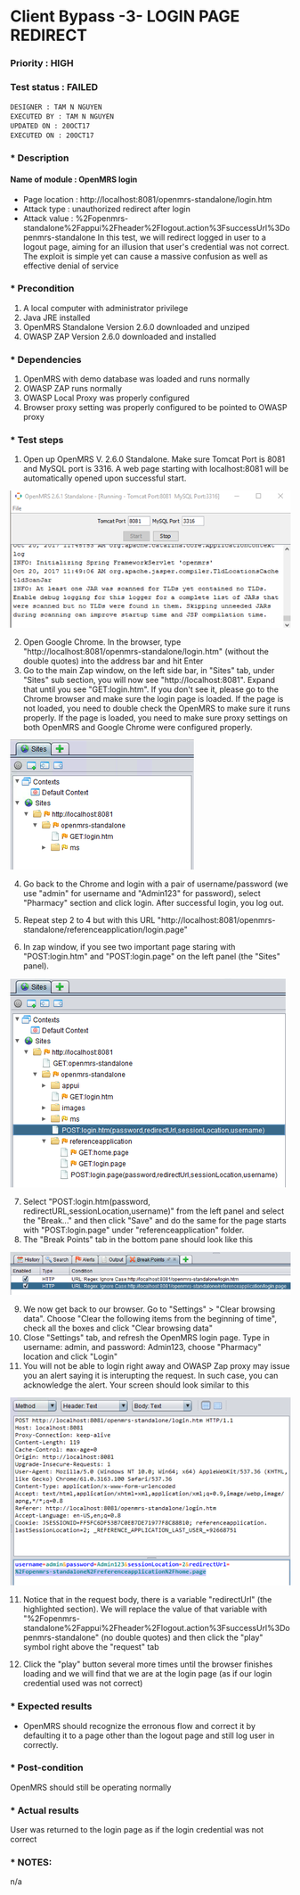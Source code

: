 # Client Bypass -3- LOGIN PAGE REDIRECT
### Priority : HIGH
### Test status : FAILED
`DESIGNER : TAM N NGUYEN` <br/>
`EXECUTED BY : TAM N NGUYEN` <br/>
`UPDATED ON : 20OCT17` <br/>
`EXECUTED ON : 20OCT17` <br/>

### * Description
#### Name of module : OpenMRS login
+ Page location : http://localhost:8081/openmrs-standalone/login.htm
+ Attack type : unauthorized redirect after login
+ Attack value : %2Fopenmrs-standalone%2Fappui%2Fheader%2Flogout.action%3FsuccessUrl%3Dopenmrs-standalone
In this test, we will redirect logged in user to a logout page, aiming for an illusion that user's credential was not correct. The exploit is simple yet can cause a massive confusion as well as effective denial of service


### * Precondition
1. A local computer with administrator privilege
2. Java JRE installed
3. OpenMRS Standalone Version 2.6.0 downloaded and unziped
4. OWASP ZAP Version 2.6.0 downloaded and installed

### * Dependencies
1. OpenMRS with demo database was loaded and runs normally
2. OWASP ZAP runs normally
3. OWASP Local Proxy was properly configured
4. Browser proxy setting was properly configured to be pointed to OWASP proxy

### * Test steps
1. Open up OpenMRS V. 2.6.0 Standalone. Make sure Tomcat Port is 8081 and MySQL port is 3316. A web page starting with localhost:8081 will be automatically opened upon successful start.

![alt text](https://github.com/genterist/openMRS-Security/blob/master/3-Analysis/images/portSettings.png)

2. Open Google Chrome. In the browser, type "http://localhost:8081/openmrs-standalone/login.htm" (without the double quotes) into the address bar and hit Enter
3. Go to the main Zap window, on the left side bar, in "Sites" tab, under "Sites" sub section, you will now see "http://localhost:8081". Expand that until you see "GET:login.htm". If you don't see it, please go to the Chrome browser and make sure the login page is loaded. If the page is not loaded, you need to double check the OpenMRS to make sure it runs properly. If the page is loaded, you need to make sure proxy settings on both OpenMRS and Google Chrome were configured properly.

![alt text](https://github.com/genterist/openMRS-Security/blob/master/3-Analysis/images/sitesLoaded.png)

4. Go back to the Chrome and login with a pair of username/password (we use "admin" for username and "Admin123" for password), select "Pharmacy" section and click login. After successful login, you log out.
5. Repeat step 2 to 4 but with this URL "http://localhost:8081/openmrs-standalone/referenceapplication/login.page"

6. In zap window, if you see two important page staring with "POST:login.htm" and "POST:login.page" on the left panel (the "Sites" panel).

![](https://github.com/genterist/openMRS-Security/blob/master/3-Analysis/images/sites.png)

7. Select "POST:login.htm(password, redirectURL,sessionLocation,username)" from the left panel and select the "Break..." and then click "Save" and do the same for the page starts with "POST:login.page" under "referenceapplication" folder. 
8. The "Break Points" tab in the bottom pane should look like this

![](https://github.com/genterist/openMRS-Security/blob/master/3-Analysis/images/breakpoints-login.png)

9. We now get back to our browser. Go to "Settings" > "Clear browsing data". Choose "Clear the following items from the beginning of time", check all the boxes and click "Clear browsing data"
10. Close "Settings" tab, and refresh the OpenMRS login page. Type in username: admin, and password: Admin123, choose "Pharmacy" location and click "Login"
10. You will not be able to login right away and OWASP Zap proxy may issue you an alert saying it is interupting the request. In such case, you can acknowledge the alert. Your screen should look similar to this

![](https://github.com/genterist/openMRS-Security/blob/master/3-Analysis/images/interup4.png)

11. Notice that in the request body, there is a variable "redirectUrl" (the highlighted section). We will replace the value of that variable with "%2Fopenmrs-standalone%2Fappui%2Fheader%2Flogout.action%3FsuccessUrl%3Dopenmrs-standalone" (no double quotes) and then click the "play" symbol right above the "request" tab

12. Click the "play" button several more times until the browser finishes loading and we will find that we are at the login page (as if our login credential used was not correct)


### * Expected results
+ OpenMRS should recognize the erronous flow and correct it by defaulting it to a page other than the logout page and still log user in correctly.

### * Post-condition
OpenMRS should still be operating normally

### * Actual results

User was returned to the login page as if the login credential was not correct

### * NOTES:
n/a